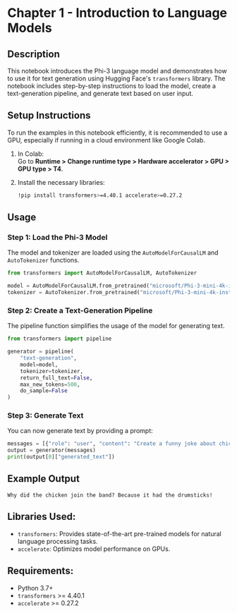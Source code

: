 
# Chapter 1 - Introduction to Language Models

## Description
This notebook introduces the Phi-3 language model and demonstrates how to use it for text generation using Hugging Face's `transformers` library. The notebook includes step-by-step instructions to load the model, create a text-generation pipeline, and generate text based on user input.

## Setup Instructions
To run the examples in this notebook efficiently, it is recommended to use a GPU, especially if running in a cloud environment like Google Colab.

1. In Colab:  
   Go to **Runtime > Change runtime type > Hardware accelerator > GPU > GPU type > T4**.

2. Install the necessary libraries:
   ```bash
   !pip install transformers>=4.40.1 accelerate>=0.27.2
   ```

## Usage

### Step 1: Load the Phi-3 Model
The model and tokenizer are loaded using the `AutoModelForCausalLM` and `AutoTokenizer` functions.

```python
from transformers import AutoModelForCausalLM, AutoTokenizer

model = AutoModelForCausalLM.from_pretrained("microsoft/Phi-3-mini-4k-instruct", device_map="cuda", torch_dtype="auto")
tokenizer = AutoTokenizer.from_pretrained("microsoft/Phi-3-mini-4k-instruct")
```

### Step 2: Create a Text-Generation Pipeline
The pipeline function simplifies the usage of the model for generating text.

```python
from transformers import pipeline

generator = pipeline(
    "text-generation",
    model=model,
    tokenizer=tokenizer,
    return_full_text=False,
    max_new_tokens=500,
    do_sample=False
)
```

### Step 3: Generate Text
You can now generate text by providing a prompt:

```python
messages = [{"role": "user", "content": "Create a funny joke about chickens."}]
output = generator(messages)
print(output[0]["generated_text"])
```

## Example Output
```
Why did the chicken join the band? Because it had the drumsticks!
```

## Libraries Used:
- `transformers`: Provides state-of-the-art pre-trained models for natural language processing tasks.
- `accelerate`: Optimizes model performance on GPUs.

## Requirements:
- Python 3.7+
- `transformers` >= 4.40.1
- `accelerate` >= 0.27.2
